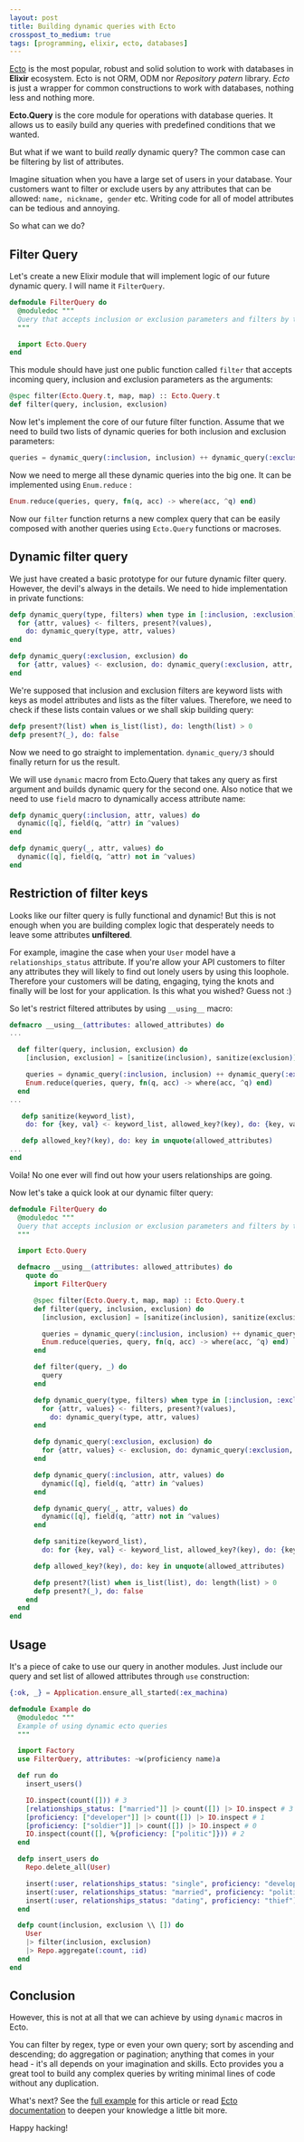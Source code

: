 ```yaml
---
layout: post
title: Building dynamic queries with Ecto
crosspost_to_medium: true
tags: [programming, elixir, ecto, databases]
---
```


[Ecto](https://github.com/elixir-ecto/ecto) is the most popular, robust and solid solution to work with databases in **Elixir** ecosystem. Ecto is not ORM, ODM nor *Repository patern* library. *Ecto* is just a wrapper for common constructions to work with databases, nothing less and nothing more.

**Ecto.Query** is the core module for operations with database queries. It allows us to easily build any queries with predefined conditions that we wanted.

But what if we want to build *really* dynamic query? The common case can be filtering by list of attributes.

Imagine situation when you have a large set of users in your database. Your customers want to filter or exclude users by any attributes that can be allowed: `name, nickname, gender` etc. Writing code for all of model attributes can be tedious and annoying.

So what can we do?

## Filter Query

Let's create a new Elixir module that will implement logic of our future dynamic query. I will name it `FilterQuery`.

```elixir
defmodule FilterQuery do
  @moduledoc """
  Query that accepts inclusion or exclusion parameters and filters by this parameters
  """

  import Ecto.Query
end
```

This module should have just one public function called `filter` that accepts incoming query, inclusion and exclusion parameters as the arguments:

```elixir
@spec filter(Ecto.Query.t, map, map) :: Ecto.Query.t
def filter(query, inclusion, exclusion) 
```

Now let's implement the core of our future filter function. Assume that we need to build two lists of dynamic queries for both inclusion and exclusion parameters:

```elixir
queries = dynamic_query(:inclusion, inclusion) ++ dynamic_query(:exclusion, exclusion)
```

Now we need to merge all these dynamic queries into the big one. It can be implemented using `Enum.reduce` : 

```elixir
Enum.reduce(queries, query, fn(q, acc) -> where(acc, ^q) end)
```

Now our `filter` function returns a new complex query that can be easily composed with another queries using `Ecto.Query` functions or macroses.

## Dynamic filter query

We just have created a basic prototype for our future dynamic filter query. However, the devil's always in the details. We need to hide implementation in private functions:

```elixir
defp dynamic_query(type, filters) when type in [:inclusion, :exclusion] do
  for {attr, values} <- filters, present?(values),
    do: dynamic_query(type, attr, values)
end

defp dynamic_query(:exclusion, exclusion) do
  for {attr, values} <- exclusion, do: dynamic_query(:exclusion, attr, values)
end
```

We're supposed that inclusion and exclusion filters are keyword lists with keys as model attributes and lists as the filter values. Therefore, we need to check if these lists contain values or we shall skip building query:

```elixir
defp present?(list) when is_list(list), do: length(list) > 0
defp present?(_), do: false
```

Now we need to go straight to implementation. `dynamic_query/3` should finally return for us the result.

We will use `dynamic` macro from Ecto.Query that takes any query as first argument and builds dynamic query for the second one. Also notice that we need to use `field` macro to dynamically access attribute name:

```elixir
defp dynamic_query(:inclusion, attr, values) do
  dynamic([q], field(q, ^attr) in ^values)
end

defp dynamic_query(_, attr, values) do
  dynamic([q], field(q, ^attr) not in ^values)
end
```

## Restriction of filter keys

Looks like our filter query is fully functional and dynamic! But this is not enough when you are building complex logic that desperately needs to leave some attributes **unfiltered**.

For example, imagine the case when your `User` model have a `relationships_status` attribute. If you're allow your API customers to filter any attributes they will likely to find out lonely users by using this loophole. Therefore your customers will be dating, engaging, tying the knots and finally will be lost for your application. Is this what you wished? Guess not :)

So let's restrict filtered attributes by using `__using__` macro:

```elixir
defmacro __using__(attributes: allowed_attributes) do
...

  def filter(query, inclusion, exclusion) do
    [inclusion, exclusion] = [sanitize(inclusion), sanitize(exclusion)]

    queries = dynamic_query(:inclusion, inclusion) ++ dynamic_query(:exclusion, exclusion)
    Enum.reduce(queries, query, fn(q, acc) -> where(acc, ^q) end)
  end
...

   defp sanitize(keyword_list),
    do: for {key, val} <- keyword_list, allowed_key?(key), do: {key, val}

   defp allowed_key?(key), do: key in unquote(allowed_attributes)
...
end
```

Voila! No one ever will find out how your users relationships are going.

Now let's take a quick look at our dynamic filter query:

```elixir
defmodule FilterQuery do
  @moduledoc """
  Query that accepts inclusion or exclusion parameters and filters by this parameters
  """

  import Ecto.Query

  defmacro __using__(attributes: allowed_attributes) do
    quote do
      import FilterQuery

      @spec filter(Ecto.Query.t, map, map) :: Ecto.Query.t
      def filter(query, inclusion, exclusion) do
        [inclusion, exclusion] = [sanitize(inclusion), sanitize(exclusion)]

        queries = dynamic_query(:inclusion, inclusion) ++ dynamic_query(:exclusion, exclusion)
        Enum.reduce(queries, query, fn(q, acc) -> where(acc, ^q) end)
      end

      def filter(query, _) do
        query
      end

      defp dynamic_query(type, filters) when type in [:inclusion, :exclusion] do
        for {attr, values} <- filters, present?(values),
          do: dynamic_query(type, attr, values)
      end

      defp dynamic_query(:exclusion, exclusion) do
        for {attr, values} <- exclusion, do: dynamic_query(:exclusion, attr, values)
      end

      defp dynamic_query(:inclusion, attr, values) do
        dynamic([q], field(q, ^attr) in ^values)
      end

      defp dynamic_query(_, attr, values) do
        dynamic([q], field(q, ^attr) not in ^values)
      end

      defp sanitize(keyword_list),
        do: for {key, val} <- keyword_list, allowed_key?(key), do: {key, val}

      defp allowed_key?(key), do: key in unquote(allowed_attributes)

      defp present?(list) when is_list(list), do: length(list) > 0
      defp present?(_), do: false
    end
  end
end

```

## Usage

It's a piece of cake to use our query in another modules. Just include our query and set list of allowed attributes through `use` construction:

```elixir
{:ok, _} = Application.ensure_all_started(:ex_machina)

defmodule Example do
  @moduledoc """
  Example of using dynamic ecto queries
  """

  import Factory
  use FilterQuery, attributes: ~w(proficiency name)a

  def run do
    insert_users()

    IO.inspect(count([])) # 3
    [relationships_status: ["married"]] |> count([]) |> IO.inspect # 3
    [proficiency: ["developer"]] |> count([]) |> IO.inspect # 1
    [proficiency: ["soldier"]] |> count([]) |> IO.inspect # 0
    IO.inspect(count([], %{proficiency: ["politic"]})) # 2
  end

  defp insert_users do
    Repo.delete_all(User)

    insert(:user, relationships_status: "single", proficiency: "developer")
    insert(:user, relationships_status: "married", proficiency: "politic")
    insert(:user, relationships_status: "dating", proficiency: "thief")
  end

  defp count(inclusion, exclusion \\ []) do
    User
    |> filter(inclusion, exclusion)
    |> Repo.aggregate(:count, :id)
  end
end
```

## Conclusion

However, this is not at all that we can achieve by using `dynamic` macros in Ecto.

You can filter by regex, type or even your own query; sort by ascending and descending; do aggregation or pagination; anything that comes in your head - it's all depends on your imagination and skills. Ecto provides you a great tool to build any complex queries by writing minimal lines of code without any duplication.

What's next? See the [full example](https://github.com/ne1ro/dynamic_ecto_query) for this article or read [Ecto documentation](https://hexdocs.pm/ecto/Ecto.Query.html) to deepen your knowledge a little bit more.

Happy hacking!
